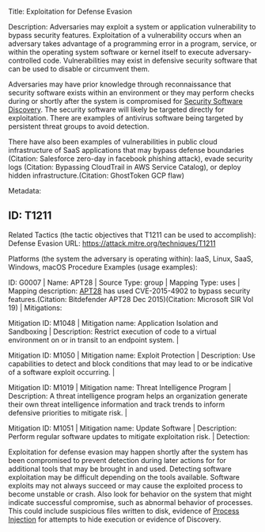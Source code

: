 Title: Exploitation for Defense Evasion

Description: Adversaries may exploit a system or application vulnerability to bypass security features. Exploitation of a vulnerability occurs when an adversary takes advantage of a programming error in a program, service, or within the operating system software or kernel itself to execute adversary-controlled code. Vulnerabilities may exist in defensive security software that can be used to disable or circumvent them.

Adversaries may have prior knowledge through reconnaissance that security software exists within an environment or they may perform checks during or shortly after the system is compromised for [Security Software Discovery](https://attack.mitre.org/techniques/T1518/001). The security software will likely be targeted directly for exploitation. There are examples of antivirus software being targeted by persistent threat groups to avoid detection.

There have also been examples of vulnerabilities in public cloud infrastructure of SaaS applications that may bypass defense boundaries (Citation: Salesforce zero-day in facebook phishing attack), evade security logs (Citation: Bypassing CloudTrail in AWS Service Catalog), or deploy hidden infrastructure.(Citation: GhostToken GCP flaw)

Metadata:

## ID: T1211

Related Tactics (the tactic objectives that T1211 can be used to accomplish): Defense Evasion URL: https://attack.mitre.org/techniques/T1211

Platforms (the system the adversary is operating within): IaaS, Linux, SaaS, Windows, macOS Procedure Examples (usage examples):

ID: G0007 | Name: APT28 | Source Type: group | Mapping Type: uses | Mapping description: [APT28](https://attack.mitre.org/groups/G0007) has used CVE-2015-4902 to bypass security features.(Citation: Bitdefender APT28 Dec 2015)(Citation: Microsoft SIR Vol 19) | Mitigations:

Mitigation ID: M1048 | Mitigation name: Application Isolation and Sandboxing | Description: Restrict execution of code to a virtual environment on or in transit to an endpoint system. |

Mitigation ID: M1050 | Mitigation name: Exploit Protection | Description: Use capabilities to detect and block conditions that may lead to or be indicative of a software exploit occurring. |

Mitigation ID: M1019 | Mitigation name: Threat Intelligence Program | Description: A threat intelligence program helps an organization generate their own threat intelligence information and track trends to inform defensive priorities to mitigate risk. |

Mitigation ID: M1051 | Mitigation name: Update Software | Description: Perform regular software updates to mitigate exploitation risk. | Detection:

Exploitation for defense evasion may happen shortly after the system has been compromised to prevent detection during later actions for for additional tools that may be brought in and used. Detecting software exploitation may be difficult depending on the tools available. Software exploits may not always succeed or may cause the exploited process to become unstable or crash. Also look for behavior on the system that might indicate successful compromise, such as abnormal behavior of processes. This could include suspicious files written to disk, evidence of [Process Injection](https://attack.mitre.org/techniques/T1055) for attempts to hide execution or evidence of Discovery.